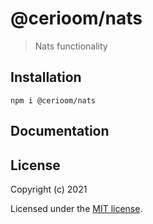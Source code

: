 # @cerioom/nats

> Nats functionality

## Installation

```
npm i @cerioom/nats
```

## Documentation


## License

Copyright (c) 2021

Licensed under the [MIT license](LICENSE).
